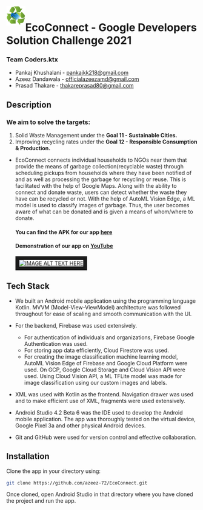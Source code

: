 <img align="left" height="50" width="50" src="https://github.com/azeez-72/EcoConnect/blob/main/images/EcoConnect_logo.png">

# EcoConnect - Google Developers Solution Challenge 2021 

### Team Coders.ktx

* Pankaj Khushalani - pankajkk218@gmail.com
* Azeez Dandawala - officialazeezamd@gmail.com
* Prasad Thakare - thakareprasad80@gmail.com

## Description

### We aim to solve the targets:
1. Solid Waste Management under the **Goal 11 - Sustainable Cities.**
2. Improving recycling rates under the **Goal 12 - Responsible Consumption & Production.**

* EcoConnect connects individual households to NGOs near them that provide the means of garbage
  collection(recyclable waste) through scheduling pickups from households where they have been notified of and as well as processing the garbage for recycling or reuse. This is facilitated with
  the help of Google Maps. Along with the ability to connect and donate waste, users can
  detect whether the waste they have can be recycled or not. With the help of AutoML Vision
  Edge, a ML model is used to classify images of garbage. Thus, the user becomes aware of
  what can be donated and is given a means of whom/where to donate.
  
  #### **You can find the APK for our app [here](https://drive.google.com/file/d/1QHJarmEV6bEPQdcAdwpQ9CB54-tf7U2Z/view?usp=sharing)**
  #### **Demonstration of our app on [YouTube](https://youtu.be/bsOMK3T-6Yw)**
  <a href="http://www.youtube.com/watch?feature=player_embedded&v=bsOMK3T-6Yw" target="_blank">
    <img src="http://img.youtube.com/vi/bsOMK3T-6Yw/0.jpg" alt="IMAGE ALT TEXT HERE" width="240" height="180" border="10" />
  </a>
  
## Tech Stack
* We built an Android mobile application using the programming language Kotlin. MVVM (Model-View-ViewModel) architecture was followed throughout for ease of scaling and smooth communication with the UI.

* For the backend, Firebase was used extensively.
    * For authentication of individuals and organizations, Firebase Google Authentication was used.
    * For storing app data efficiently, Cloud Firestore was used.
    * For creating the image classification machine learning model, AutoML Vision Edge of Firebase and Google Cloud Platform were used. On GCP, Google Cloud Storage and Cloud Vision API were used. Using Cloud Vision API, a ML TFLite model was made for image classification using our custom images and labels.

* XML was used with Kotlin as the frontend. Navigation drawer was used and to make efficient use of XML, fragments were used extensively.
 
* Android Studio 4.2 Beta 6 was the IDE used to develop the Android mobile application. The app was thoroughly tested on the virtual device, Google Pixel 3a and other physical Android devices.

* Git and GitHub were used for version control and effective collaboration.
  
## Installation ##
  
Clone the app in your directory using:

```bash
git clone https://github.com/azeez-72/EcoConnect.git
```
Once cloned, open Android Studio in that directory where you have cloned the project and run the app.
